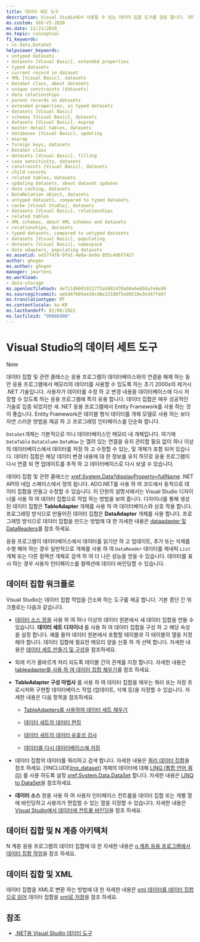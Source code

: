 ```yaml
---
title: 데이터 세트 도구
description: Visual Studio에서 사용할 수 있는 데이터 집합 도구를 검토 합니다. 데이터 집합 워크플로, 데이터 집합 및 N 계층 아키텍처, 데이터 집합 및 XML에 대해 읽어 보세요.
ms.custom: SEO-VS-2020
ms.date: 11/21/2018
ms.topic: conceptual
f1_keywords:
- vs.data.DataSet
helpviewer_keywords:
- untyped datasets
- datasets [Visual Basic], extended properties
- typed datasets
- current record in dataset
- XML [Visual Basic], datasets
- DataSet class, about datasets
- unique constraints (datasets)
- data relationships
- parent records in datasets
- extended properties, in typed datasets
- datasets [Visual Basic]
- schemas [Visual Basic], datasets
- datasets [Visual Basic], msprop
- master-detail tables, datasets
- databases [Visual Basic], updating
- msprop
- foreign keys, datasets
- DataSet class
- datasets [Visual Basic], filling
- case sensitivity, datasets
- constraints [Visual Basic], datasets
- child records
- related tables, datasets
- updating datasets, about dataset updates
- data caching, datasets
- DataRelation object, datasets
- untyped datasets, compared to typed datasets
- cache [Visual Studio], datasets
- datasets [Visual Basic], relationships
- related tables
- XML schemas, about XML schemas and datasets
- relationships, datasets
- typed datasets, compared to untyped datasets
- datasets [Visual Basic], populating
- datasets [Visual Basic], namespace
- data adapters, populating datasets
ms.assetid: ee57f4f6-9fe1-4e0a-be9a-955c486ff427
author: ghogen
ms.author: ghogen
manager: jmartens
ms.workload:
- data-storage
ms.openlocfilehash: 4e711d60010117f3a5081470ab8e6e656a7e6e90
ms.sourcegitcommit: ae6d47b09a439cd0e13180f5e89510e3e347fd47
ms.translationtype: MT
ms.contentlocale: ko-KR
ms.lasthandoff: 02/08/2021
ms.locfileid: "99866998"
---
```

# <a name="dataset-tools-in-visual-studio"></a>Visual Studio의 데이터 세트 도구

> [!NOTE]
> 데이터 집합 및 관련 클래스는 응용 프로그램이 데이터베이스와의 연결을 해제 하는 동안 응용 프로그램에서 메모리의 데이터를 사용할 수 있도록 하는 초기 2000s의 레거시 .NET 기술입니다. 사용자가 데이터를 수정 하 고 변경 내용을 데이터베이스에 다시 저장할 수 있도록 하는 응용 프로그램에 특히 유용 합니다. 데이터 집합은 매우 성공적인 기술로 입증 되었지만 새 .NET 응용 프로그램에서 Entity Framework를 사용 하는 것이 좋습니다. Entity Framework은 테이블 형식 데이터를 개체 모델로 사용 하는 보다 자연 스러운 방법을 제공 하 고 프로그래밍 인터페이스를 단순화 합니다.

`DataSet`개체는 기본적으로 미니 데이터베이스인 메모리 내 개체입니다. 여기에 `DataTable` `DataColumn` `DataRow` 는 열려 있는 연결을 유지 관리할 필요 없이 하나 이상의 데이터베이스에서 데이터를 저장 하 고 수정할 수 있는, 및 개체가 포함 되어 있습니다. 데이터 집합은 해당 데이터 변경 내용에 대 한 정보를 유지 하므로 응용 프로그램이 다시 연결 되 면 업데이트를 추적 하 고 데이터베이스로 다시 보낼 수 있습니다.

데이터 집합 및 관련 클래스는 <xref:System.Data?displayProperty=fullName> .NET API의 네임 스페이스에서 정의 됩니다. ADO.NET를 사용 하 여 코드에서 동적으로 데이터 집합을 만들고 수정할 수 있습니다. 이 단원의 설명서에서는 Visual Studio 디자이너를 사용 하 여 데이터 집합으로 작업 하는 방법을 보여 줍니다. 디자이너를 통해 생성 된 데이터 집합은 **TableAdapter** 개체를 사용 하 여 데이터베이스와 상호 작용 합니다. 프로그래밍 방식으로 만들어진 데이터 집합은 **DataAdapter** 개체를 사용 합니다. 프로그래밍 방식으로 데이터 집합을 만드는 방법에 대 한 자세한 내용은 [dataadapter 및 DataReaders](/dotnet/framework/data/adonet/dataadapters-and-datareaders)를 참조 하세요.

응용 프로그램이 데이터베이스에서 데이터를 읽기만 하 고 업데이트, 추가 또는 삭제를 수행 해야 하는 경우 일반적으로 개체를 사용 하 여 `DataReader` 데이터를 제네릭 `List` 개체 또는 다른 컬렉션 개체로 검색 하 여 더 나은 성능을 얻을 수 있습니다. 데이터를 표시 하는 경우 사용자 인터페이스를 컬렉션에 데이터 바인딩할 수 있습니다.

## <a name="dataset-workflow"></a>데이터 집합 워크플로

Visual Studio는 데이터 집합 작업을 간소화 하는 도구를 제공 합니다. 기본 종단 간 워크플로는 다음과 같습니다.

- [데이터 소스 창을](add-new-data-sources.md#data-sources-window) 사용 하 여 하나 이상의 데이터 원본에서 새 데이터 집합을 만들 수 있습니다. **데이터 세트 디자이너** 를 사용 하 여 데이터 집합을 구성 하 고 해당 속성을 설정 합니다. 예를 들어 데이터 원본에서 포함할 테이블과 각 테이블의 열을 지정 해야 합니다. 데이터 집합에 필요한 메모리 양을 신중 하 게 선택 합니다. 자세한 내용은 [데이터 세트 만들기 및 구성](../data-tools/create-and-configure-datasets-in-visual-studio.md)을 참조하세요.

- 외래 키가 올바르게 처리 되도록 테이블 간의 관계를 지정 합니다. 자세한 내용은 [tableadapter를 사용 하 여 데이터 집합 채우기](../data-tools/fill-datasets-by-using-tableadapters.md)를 참조 하세요.

- **TableAdapter 구성 마법사** 를 사용 하 여 데이터 집합을 채우는 쿼리 또는 저장 프로시저와 구현할 데이터베이스 작업 (업데이트, 삭제 등)을 지정할 수 있습니다. 자세한 내용은 다음 항목을 참조하세요.

  - [TableAdapters를 사용하여 데이터 세트 채우기](../data-tools/fill-datasets-by-using-tableadapters.md)

  - [데이터 세트의 데이터 편집](../data-tools/edit-data-in-datasets.md)

  - [데이터 세트의 데이터 유효성 검사](../data-tools/validate-data-in-datasets.md)

  - [데이터를 다시 데이터베이스에 저장](../data-tools/save-data-back-to-the-database.md)

- 데이터 집합의 데이터를 쿼리하고 검색 합니다. 자세한 내용은 [쿼리 데이터 집합](../data-tools/query-datasets.md)을 참조 하세요. [!INCLUDE[linq_dataset](../data-tools/includes/linq_dataset_md.md)] 개체의 데이터에 대해 [LINQ (통합 언어 쿼리)](/dotnet/csharp/linq/) 를 사용 하도록 설정 <xref:System.Data.DataSet> 합니다. 자세한 내용은 [LINQ to DataSet](/dotnet/framework/data/adonet/linq-to-dataset)을 참조하세요.

- **데이터 소스** 창을 사용 하 여 사용자 인터페이스 컨트롤을 데이터 집합 또는 개별 열에 바인딩하고 사용자가 편집할 수 있는 열을 지정할 수 있습니다. 자세한 내용은 [Visual Studio에서 데이터에 컨트롤 바인딩](../data-tools/bind-controls-to-data-in-visual-studio.md)을 참조 하세요.

## <a name="datasets-and-n-tier-architecture"></a>데이터 집합 및 N 계층 아키텍처

N 계층 응용 프로그램의 데이터 집합에 대 한 자세한 내용은 [n 계층 응용 프로그램에서 데이터 집합 작업](../data-tools/work-with-datasets-in-n-tier-applications.md)을 참조 하세요.

## <a name="datasets-and-xml"></a>데이터 집합 및 XML

데이터 집합을 XML로 변환 하는 방법에 대 한 자세한 내용은 [xml 데이터를 데이터 집합으로 읽어](../data-tools/read-xml-data-into-a-dataset.md) 데이터 집합을 [xml로 저장](../data-tools/save-a-dataset-as-xml.md)을 참조 하세요.

## <a name="see-also"></a>참조

- [.NET용 Visual Studio 데이터 도구](../data-tools/visual-studio-data-tools-for-dotnet.md)
